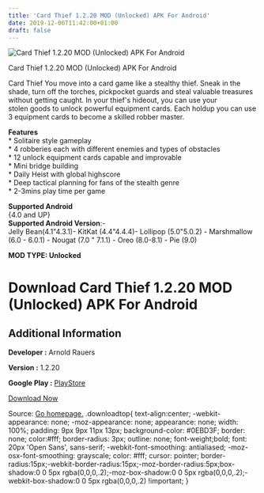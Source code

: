 ```yaml
---
title: 'Card Thief 1.2.20 MOD (Unlocked) APK For Android'
date: 2019-12-06T11:42:00+01:00
draft: false
---
```


![Card Thief 1.2.20 MOD (Unlocked) APK For Android](https://i2.wp.com/apkhome.net/wp-content/uploads/2019/12/Card-Thief.png "Card Thief 1.2.20 MOD (Unlocked) APK For Android")

  

Card Thief 1.2.20 MOD (Unlocked) APK For Android

Card Thief You move into a card game like a stealthy thief. Sneak in the shade, turn off the torches, pickpocket guards and steal valuable treasures without getting caught. In your thief's hideout, you can use your  
stolen goods to unlock powerful equipment cards. Each holdup you can use 3 equipment cards to become a skilled robber master.

**Features**  
\* Solitaire style gameplay  
\* 4 robberies each with different enemies and types of obstacles  
\* 12 unlock equipment cards capable and improvable  
\* Mini bridge building  
\* Daily Heist with global highscore  
\* Deep tactical planning for fans of the stealth genre  
\* 2-3mins play time per game

**Supported Android**  
{4.0 and UP}  
**Supported Android Version**:-  
Jelly Bean(4.1"4.3.1)- KitKat (4.4"4.4.4)- Lollipop (5.0"5.0.2) - Marshmallow (6.0 - 6.0.1) - Nougat (7.0 " 7.1.1) - Oreo (8.0-8.1) - Pie (9.0)

**MOD TYPE: Unlocked**

Download Card Thief 1.2.20 MOD (Unlocked) APK For Android
=========================================================

Additional Information
----------------------

**Developer :** Arnold Rauers

**Version :** 1.2.20

**Google Play :** [PlayStore](https://play.google.com/store/apps/details?id=com.tinytouchtales.cardthief)

  

[Download Now](https://store4app.co/post/card-thief-1-2-20-mod-unlocked-apk-for-android_1575213512)

  
Source: [Go homepage.](https://store4app.co/post/card-thief-1-2-20-mod-unlocked-apk-for-android_1575213512) .downloadtop{ text-align:center; -webkit-appearance: none; -moz-appearance: none; appearance: none; width: 100%; padding: 9px 9px 11px 13px; background-color: #0EBD3F; border: none; color:#fff; border-radius: 3px; outline: none; font-weight;bold; font: 20px 'Open Sans', sans-serif; -webkit-font-smoothing: antialiased; -moz-osx-font-smoothing: grayscale; color: #fff; cursor: pointer; border-radius:15px;-webkit-border-radius:15px;-moz-border-radius:5px;box-shadow:0 0 5px rgba(0,0,0,.2);-moz-box-shadow:0 0 5px rgba(0,0,0,.2);-webkit-box-shadow:0 0 5px rgba(0,0,0,.2) !important; }